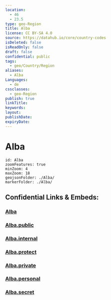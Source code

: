 ```yaml
---
location:
  - 46
  - 23.5
type: geo-Region
title: Alba
license: CC BY-SA 4.0
source: https://datahub.io/core/country-codes
isDeleted: false
isReadOnly: false
draft: false
confidential: public
tags:
  - geo/Country/Region
aliases:
  - Alba
Languages:
  - de
cssclasses:
  - geo-Region
publish: true
linkTitle:
keywords:
layout:
publishDate:
expiryDate:
---
```


# Alba

```leaflet
id: Alba
zoomFeatures: true 
minZoom: 4 
maxZoom: 18
geojsonFolder: ./Alba/
markerFolder: ./Alba/
```


## Confidential Links & Embeds: 

### [Alba](/_Standards/Earth/Continent/Europe/Europe~East/Romania/Regions~Romania/Romania~Centru/Alba.md) 

### [Alba.public](/_public/Earth/Continent/Europe/Europe~East/Romania/Regions~Romania/Romania~Centru/Alba.public.md) 

### [Alba.internal](/_internal/Earth/Continent/Europe/Europe~East/Romania/Regions~Romania/Romania~Centru/Alba.internal.md) 

### [Alba.protect](/_protect/Earth/Continent/Europe/Europe~East/Romania/Regions~Romania/Romania~Centru/Alba.protect.md) 

### [Alba.private](/_private/Earth/Continent/Europe/Europe~East/Romania/Regions~Romania/Romania~Centru/Alba.private.md) 

### [Alba.personal](/_personal/Earth/Continent/Europe/Europe~East/Romania/Regions~Romania/Romania~Centru/Alba.personal.md) 

### [Alba.secret](/_secret/Earth/Continent/Europe/Europe~East/Romania/Regions~Romania/Romania~Centru/Alba.secret.md)

